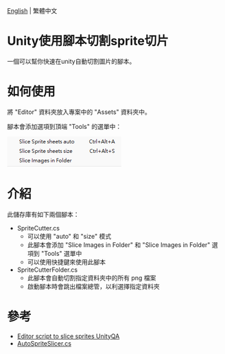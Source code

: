 [English](README.md) | 繁體中文
# Unity使用腳本切割sprite切片
一個可以幫你快速在unity自動切割圖片的腳本。

# 如何使用
將 "Editor" 資料夾放入專案中的 "Assets" 資料夾中。

腳本會添加選項到頂端 "Tools" 的選單中：

![menu](image/menu.png)

# 介紹
此儲存庫有如下兩個腳本：
* SpriteCutter.cs
  * 可以使用 "auto" 和 "size" 模式
  * 此腳本會添加 "Slice Images in Folder" 和 "Slice Images in Folder" 選項到 "Tools" 選單中
  * 可以使用快捷鍵來使用此腳本
* SpriteCutterFolder.cs
  * 此腳本會自動切割指定資料夾中的所有 png 檔案
  * 啟動腳本時會跳出檔案總管，以利選擇指定資料夾

# 參考
* [Editor script to slice sprites UnityQA](https://discussions.unity.com/t/editor-script-to-slice-sprites/135690)
* [AutoSpriteSlicer.cs](https://gist.github.com/shadesbelow/8a6ddc54db795241f3cff539db6ea487)
